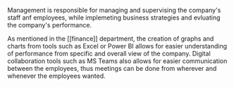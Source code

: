 Management is responsible for managing and supervising the company's staff anf employees, while implemeting business strategies and evluating the company's performance.

As mentioned in the [[finance]] department, the creation of graphs and charts from tools such as Excel or Power BI allows for easier understanding of performance from specific and overall view of the company. Digital collaboration tools such as MS Teams also allows for easier communication between the employees, thus meetings can be done from wherever and whenever the employees wanted.